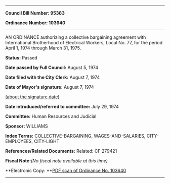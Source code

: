 

********

**Council Bill Number: 95383**
   
**Ordinance Number: 103640**
********

 AN ORDINANCE authorizing a collective bargaining agreement with International Brotherhood of Electrical Workers, Local No. 77, for the period April 1, 1974 through March 31, 1975.

**Status:** Passed
   
**Date passed by Full Council:** August 5, 1974
   
**Date filed with the City Clerk:** August 7, 1974
   
**Date of Mayor's signature:** August 7, 1974
   
[(about the signature date)](/~public/approvaldate.htm)
   
   
   
**Date introduced/referred to committee:** July 29, 1974
   
**Committee:** Human Resources and Judicial
   
**Sponsor:** WILLIAMS
   
   
**Index Terms:** COLLECTIVE-BARGAINING, WAGES-AND-SALARIES, CITY-EMPLOYEES, CITY-LIGHT

**References/Related Documents:** Related: CF 279421

**Fiscal Note:**_(No fiscal note available at this time)_

**Electronic Copy: **[PDF scan of Ordinance No. 103640](/~archives/Ordinances/Ord_103640.pdf)

********

